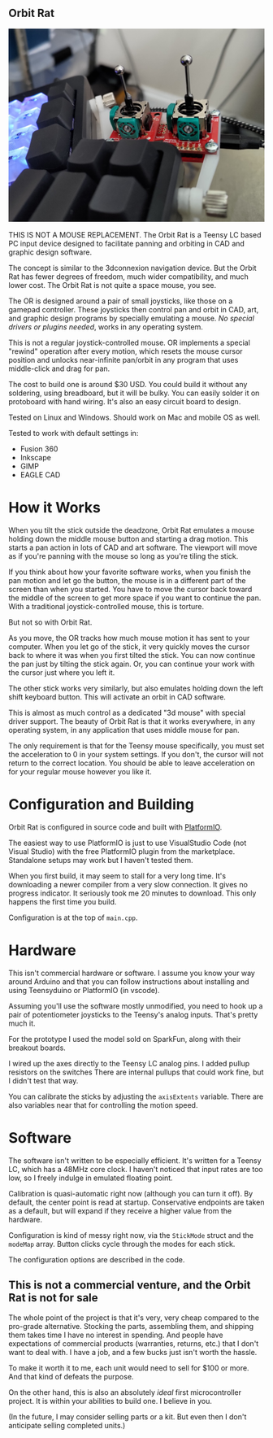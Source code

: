 Orbit Rat
---------
![Orbit Rat prototype](sticks.jpeg)

THIS IS NOT A MOUSE REPLACEMENT. The Orbit Rat is a Teensy LC based PC input device designed
to facilitate panning and orbiting in CAD and graphic design software.

The concept is similar to the 3dconnexion navigation device. But the Orbit Rat has fewer 
degrees of freedom, much wider compatibility, and much lower cost. The Orbit Rat is not 
quite a space mouse, you see.

The OR is designed around a pair of small joysticks, like those on a gamepad controller. These 
joysticks then control pan and orbit in CAD, art, and graphic design programs by specially
emulating a mouse. _No special drivers or plugins needed_, works in any operating system.

This is not a regular joystick-controlled mouse. OR implements a special "rewind" operation
after every motion, which resets the mouse cursor position and unlocks near-infinite pan/orbit 
in any program that uses middle-click and drag for pan.

The cost to build one is around $30 USD. You could build it without any soldering, using
breadboard, but it will be bulky. You can easily solder it on protoboard with hand wiring.
It's also an easy circuit board to design.

Tested on Linux and Windows. Should work on Mac and mobile OS as well.

Tested to work with default settings in:

* Fusion 360
* Inkscape
* GIMP
* EAGLE CAD


# How it Works

When you tilt the stick outside the deadzone, Orbit Rat emulates a mouse holding down the middle
mouse button and starting a drag motion. This starts a pan action in lots of CAD and art software. 
The viewport will move as if you're panning with the mouse so long as you're tiling the stick.

If you think about how your favorite software works, when you finish the pan motion and let go the button,
the mouse is in a different part of the screen than when you started. You have to 
move the cursor back toward the middle of the screen to get more space if you want to continue the pan. 
With a traditional joystick-controlled mouse, this is torture.

But not so with Orbit Rat.

As you move, the OR tracks how much mouse motion it has sent to your computer. When you let
go of the stick, it very quickly moves the cursor back to where it was when you first tilted the stick. 
You can now continue the pan just by tilting the stick again. Or, you can continue your work 
with the cursor just where you left it.

The other stick works very similarly, but also emulates holding down the left shift keyboard button. 
This will activate an orbit in CAD software.

This is almost as much control as a dedicated "3d mouse" with special driver support. The beauty of 
Orbit Rat is that it works everywhere, in any operating system, in any application that uses middle 
mouse for pan.

The only requirement is that for the Teensy mouse specifically, you must set the acceleration to 0 in your
system settings. If you don't, the cursor will not return to the correct location. You should be able
to leave acceleration on for your regular mouse however you like it.

# Configuration and Building

Orbit Rat is configured in source code and built with [PlatformIO](https://platformio.org/).

The easiest way to use PlatformIO is just to use VisualStudio Code (not Visual Studio) with
the free PlatformIO plugin from the marketplace. Standalone setups may work but I haven't
tested them.

When you first build, it may seem to stall for a very long time. It's downloading a newer
compiler from a very slow connection. It gives no progress indicator. It seriously
took me 20 minutes to download. This only happens the first time you build.

Configuration is at the top of `main.cpp`.

# Hardware

This isn't commercial hardware or software. I assume you know your way around Arduino
and that you can follow instructions about installing and using Teensyduino
or PlatformIO (in vscode).

Assuming you'll use the software mostly unmodified, you need to hook up a pair of
potentiometer joysticks to the Teensy's analog inputs. That's pretty much it.

For the prototype I used the model sold on SparkFun, along with their breakout boards. 

I wired up the axes directly to the Teensy LC analog pins. I added pullup resistors on the switches
There are internal pullups that could work fine, but I didn't test that way.

You can calibrate the sticks by adjusting the `axisExtents` variable. There are also 
variables near that for controlling the motion speed.


# Software

The software isn't written to be especially efficient. It's written for a Teensy LC,
which has a 48MHz core clock. I haven't noticed that input rates are too low, so
I freely indulge in emulated floating point.

Calibration is quasi-automatic right now (although you can turn it off). By default, 
the center point is read at startup. Conservative endpoints are taken as a default,
but will expand if they receive a higher value from the hardware.

Configuration is kind of messy right now, via the `StickMode` struct and the
`modeMap` array. Button clicks cycle through the modes for each stick.

The configuration options are described in the code.

## This is not a commercial venture, and the Orbit Rat is not for sale

The whole point of the project is that it's very, very cheap compared to the pro-grade
alternative. Stocking the parts, assembling them, and shipping them takes time
I have no interest in spending. And people have expectations of commercial products
(warranties, returns, etc.) that I don't want to deal with. I have a job, and a
few bucks just isn't worth the hassle.

To make it worth it to me, each unit would need to sell for $100 or more. And
that kind of defeats the purpose.

On the other hand, this is also an absolutely _ideal_ first microcontroller project.
It is within your abilities to build one. I believe in you.

(In the future, I may consider selling parts or a kit. But even then I don't 
anticipate selling completed units.)
